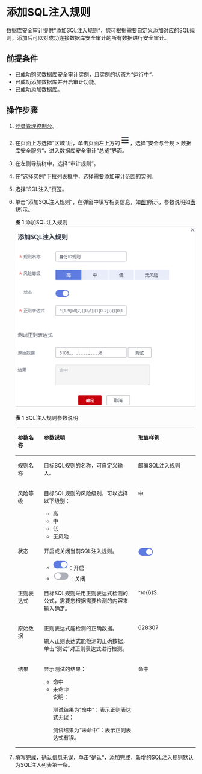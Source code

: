 # 添加SQL注入规则<a name="dbss_01_0362"></a>

数据库安全审计提供“添加SQL注入规则“，您可根据需要自定义添加对应的SQL规则，添加后可以对成功连接数据库安全审计的所有数据进行安全审计。

## 前提条件<a name="section070891116319"></a>

-   已成功购买数据库安全审计实例，且实例的状态为“运行中“。
-   已成功添加数据库并开启审计功能。
-   已成功添加数据库。

## 操作步骤<a name="section1828521219565"></a>

1.  [登录管理控制台](https://auth.huaweicloud.com/authui/login.html?service=https%3A%2F%2Fconsole.huaweicloud.com%2Fconsole%2F#/login)。
2.  在页面上方选择“区域“后，单击页面左上方的![](figures/icon-list-1.png)，选择“安全与合规  \>  数据库安全服务“，进入数据库安全审计“总览“界面。
3.  在左侧导航树中，选择“审计规则“。
4.  在“选择实例“下拉列表框中，选择需要添加审计范围的实例。
5.  选择“SQL注入“页签。
6.  单击“添加SQL注入规则“，在弹窗中填写相关信息，如[图1](#fig348598171219)所示，参数说明如[表1](#table448716810124)所示。

    **图 1**  添加SQL注入规则<a name="fig348598171219"></a>  
    ![](figures/添加SQL注入规则.png "添加SQL注入规则")

    **表 1**  SQL注入规则参数说明

    <a name="table448716810124"></a>
    <table><thead align="left"><tr id="dbss_01_0191_row27104486104"><th class="cellrowborder" valign="top" width="14.431443144314432%" id="mcps1.2.4.1.1"><p id="dbss_01_0191_p1710104815102"><a name="dbss_01_0191_p1710104815102"></a><a name="dbss_01_0191_p1710104815102"></a>参数名称</p>
    </th>
    <th class="cellrowborder" valign="top" width="52.235223522352236%" id="mcps1.2.4.1.2"><p id="dbss_01_0191_p1671054861012"><a name="dbss_01_0191_p1671054861012"></a><a name="dbss_01_0191_p1671054861012"></a>参数说明</p>
    </th>
    <th class="cellrowborder" valign="top" width="33.33333333333333%" id="mcps1.2.4.1.3"><p id="dbss_01_0191_p37101448201010"><a name="dbss_01_0191_p37101448201010"></a><a name="dbss_01_0191_p37101448201010"></a>取值样例</p>
    </th>
    </tr>
    </thead>
    <tbody><tr id="dbss_01_0191_row1710748151012"><td class="cellrowborder" valign="top" width="14.431443144314432%" headers="mcps1.2.4.1.1 "><p id="dbss_01_0191_p12710114815102"><a name="dbss_01_0191_p12710114815102"></a><a name="dbss_01_0191_p12710114815102"></a>规则名称</p>
    </td>
    <td class="cellrowborder" valign="top" width="52.235223522352236%" headers="mcps1.2.4.1.2 "><p id="dbss_01_0191_p571084815102"><a name="dbss_01_0191_p571084815102"></a><a name="dbss_01_0191_p571084815102"></a>目标SQL规则的名称，可自定义输入。</p>
    </td>
    <td class="cellrowborder" valign="top" width="33.33333333333333%" headers="mcps1.2.4.1.3 "><p id="dbss_01_0191_p167107484102"><a name="dbss_01_0191_p167107484102"></a><a name="dbss_01_0191_p167107484102"></a>邮编SQL注入规则</p>
    </td>
    </tr>
    <tr id="dbss_01_0191_row57101948191017"><td class="cellrowborder" valign="top" width="14.431443144314432%" headers="mcps1.2.4.1.1 "><p id="dbss_01_0191_p1971084811015"><a name="dbss_01_0191_p1971084811015"></a><a name="dbss_01_0191_p1971084811015"></a>风险等级</p>
    </td>
    <td class="cellrowborder" valign="top" width="52.235223522352236%" headers="mcps1.2.4.1.2 "><p id="dbss_01_0191_p6040559116304"><a name="dbss_01_0191_p6040559116304"></a><a name="dbss_01_0191_p6040559116304"></a>目标SQL规则的风险级别，可以选择以下级别：</p>
    <a name="dbss_01_0191_ul155751241152314"></a><a name="dbss_01_0191_ul155751241152314"></a><ul id="dbss_01_0191_ul155751241152314"><li>高</li><li>中</li><li>低</li><li>无风险</li></ul>
    </td>
    <td class="cellrowborder" valign="top" width="33.33333333333333%" headers="mcps1.2.4.1.3 "><p id="dbss_01_0191_p3710134812101"><a name="dbss_01_0191_p3710134812101"></a><a name="dbss_01_0191_p3710134812101"></a>中</p>
    </td>
    </tr>
    <tr id="dbss_01_0191_row371084871016"><td class="cellrowborder" valign="top" width="14.431443144314432%" headers="mcps1.2.4.1.1 "><p id="dbss_01_0191_p2710124819109"><a name="dbss_01_0191_p2710124819109"></a><a name="dbss_01_0191_p2710124819109"></a>状态</p>
    </td>
    <td class="cellrowborder" valign="top" width="52.235223522352236%" headers="mcps1.2.4.1.2 "><p id="dbss_01_0191_p153321841736"><a name="dbss_01_0191_p153321841736"></a><a name="dbss_01_0191_p153321841736"></a>开启或关闭当前SQL注入规则。</p>
    <a name="dbss_01_0191_ul934875119443"></a><a name="dbss_01_0191_ul934875119443"></a><ul id="dbss_01_0191_ul934875119443"><li><a name="dbss_01_0191_image7580817633"></a><a name="dbss_01_0191_image7580817633"></a><span><img id="dbss_01_0191_image7580817633" src="figures/icon-open-3.png"></span>：开启</li><li><a name="dbss_01_0191_image1439810311932"></a><a name="dbss_01_0191_image1439810311932"></a><span><img id="dbss_01_0191_image1439810311932" src="figures/icon-close-2.png"></span>：关闭</li></ul>
    </td>
    <td class="cellrowborder" valign="top" width="33.33333333333333%" headers="mcps1.2.4.1.3 "><p id="dbss_01_0191_p17710124881011"><a name="dbss_01_0191_p17710124881011"></a><a name="dbss_01_0191_p17710124881011"></a><a name="dbss_01_0191_image13111511191411"></a><a name="dbss_01_0191_image13111511191411"></a><span><img id="dbss_01_0191_image13111511191411" src="figures/icon-open-4.png"></span></p>
    </td>
    </tr>
    <tr id="dbss_01_0191_row1771094861019"><td class="cellrowborder" valign="top" width="14.431443144314432%" headers="mcps1.2.4.1.1 "><p id="dbss_01_0191_p9710154811108"><a name="dbss_01_0191_p9710154811108"></a><a name="dbss_01_0191_p9710154811108"></a>正则表达式</p>
    </td>
    <td class="cellrowborder" valign="top" width="52.235223522352236%" headers="mcps1.2.4.1.2 "><p id="dbss_01_0191_p671074813103"><a name="dbss_01_0191_p671074813103"></a><a name="dbss_01_0191_p671074813103"></a>目标SQL规则采用正则表达式检测的公式，需要您根据需要检测的内容来输入确定。</p>
    </td>
    <td class="cellrowborder" valign="top" width="33.33333333333333%" headers="mcps1.2.4.1.3 "><p id="dbss_01_0191_p735111694316"><a name="dbss_01_0191_p735111694316"></a><a name="dbss_01_0191_p735111694316"></a>^\d{<span>6</span>}$</p>
    </td>
    </tr>
    <tr id="dbss_01_0191_row1271011485107"><td class="cellrowborder" valign="top" width="14.431443144314432%" headers="mcps1.2.4.1.1 "><p id="dbss_01_0191_p14710204861015"><a name="dbss_01_0191_p14710204861015"></a><a name="dbss_01_0191_p14710204861015"></a>原始数据</p>
    </td>
    <td class="cellrowborder" valign="top" width="52.235223522352236%" headers="mcps1.2.4.1.2 "><p id="dbss_01_0191_p1661738172118"><a name="dbss_01_0191_p1661738172118"></a><a name="dbss_01_0191_p1661738172118"></a>正则表达式能检测的正确数据。</p>
    <p id="dbss_01_0191_p1471012487105"><a name="dbss_01_0191_p1471012487105"></a><a name="dbss_01_0191_p1471012487105"></a>输入正则表达式能检测的正确数据，单击<span class="uicontrol" id="dbss_01_0191_uicontrol46492016162118"><a name="dbss_01_0191_uicontrol46492016162118"></a><a name="dbss_01_0191_uicontrol46492016162118"></a>“测试”</span>对正则表达式进行检测。</p>
    </td>
    <td class="cellrowborder" valign="top" width="33.33333333333333%" headers="mcps1.2.4.1.3 "><p id="dbss_01_0191_p7710448101018"><a name="dbss_01_0191_p7710448101018"></a><a name="dbss_01_0191_p7710448101018"></a>628307</p>
    </td>
    </tr>
    <tr id="dbss_01_0191_row1710164871010"><td class="cellrowborder" valign="top" width="14.431443144314432%" headers="mcps1.2.4.1.1 "><p id="dbss_01_0191_p1710648131012"><a name="dbss_01_0191_p1710648131012"></a><a name="dbss_01_0191_p1710648131012"></a>结果</p>
    </td>
    <td class="cellrowborder" valign="top" width="52.235223522352236%" headers="mcps1.2.4.1.2 "><p id="dbss_01_0191_p588013323212"><a name="dbss_01_0191_p588013323212"></a><a name="dbss_01_0191_p588013323212"></a>显示测试的结果：</p>
    <a name="dbss_01_0191_ul12565111265512"></a><a name="dbss_01_0191_ul12565111265512"></a><ul id="dbss_01_0191_ul12565111265512"><li>命中</li><li>未命中<div class="note" id="dbss_01_0191_note168861814112310"><a name="dbss_01_0191_note168861814112310"></a><a name="dbss_01_0191_note168861814112310"></a><span class="notetitle"> 说明： </span><div class="notebody"><p id="dbss_01_0191_p10886714162318"><a name="dbss_01_0191_p10886714162318"></a><a name="dbss_01_0191_p10886714162318"></a>测试结果为<span class="wintitle" id="dbss_01_0191_wintitle91511057112415"><a name="dbss_01_0191_wintitle91511057112415"></a><a name="dbss_01_0191_wintitle91511057112415"></a>“命中”</span>：表示正则表达式无误；</p>
    <p id="dbss_01_0191_p20770152122418"><a name="dbss_01_0191_p20770152122418"></a><a name="dbss_01_0191_p20770152122418"></a>测试结果为<span class="wintitle" id="dbss_01_0191_wintitle87027534249"><a name="dbss_01_0191_wintitle87027534249"></a><a name="dbss_01_0191_wintitle87027534249"></a>“未命中”</span>：表示正则表达式有误。</p>
    </div></div>
    </li></ul>
    </td>
    <td class="cellrowborder" valign="top" width="33.33333333333333%" headers="mcps1.2.4.1.3 "><p id="dbss_01_0191_p107101648171010"><a name="dbss_01_0191_p107101648171010"></a><a name="dbss_01_0191_p107101648171010"></a>命中</p>
    </td>
    </tr>
    </tbody>
    </table>

7.  填写完成，确认信息无误，单击“确认“，添加完成，新增的SQL注入规则默认为SQL注入列表第一条。

